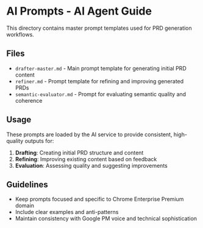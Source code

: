 # AI Prompts - AI Agent Guide

This directory contains master prompt templates used for PRD generation workflows.

## Files

- `drafter-master.md` - Main prompt template for generating initial PRD content
- `refiner.md` - Prompt template for refining and improving generated PRDs  
- `semantic-evaluator.md` - Prompt for evaluating semantic quality and coherence

## Usage

These prompts are loaded by the AI service to provide consistent, high-quality outputs for:

1. **Drafting**: Creating initial PRD structure and content
2. **Refining**: Improving existing content based on feedback
3. **Evaluation**: Assessing quality and suggesting improvements

## Guidelines

- Keep prompts focused and specific to Chrome Enterprise Premium domain
- Include clear examples and anti-patterns
- Maintain consistency with Google PM voice and technical sophistication